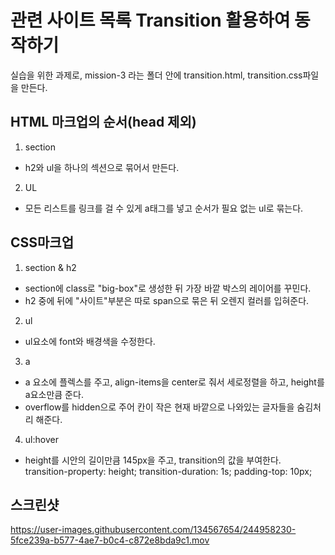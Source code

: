 # 관련 사이트 목록 Transition 활용하여 동작하기
실습을 위한 과제로, mission-3 라는 폴더 안에 transition.html, transition.css파일을 만든다.

## HTML 마크업의 순서(head 제외)


1. section
- h2와 ul을 하나의 섹션으로 묶어서 만든다.

2. UL
- 모든 리스트를 링크를 걸 수 있게 a태그를 넣고 순서가 필요 없는 ul로 묶는다.


## CSS마크업


1. section & h2
- section에 class로 "big-box"로 생성한 뒤 가장 바깥 박스의 레이어를 꾸민다.
- h2 중에 뒤에 "사이트"부분은 따로 span으로 묶은 뒤 오렌지 컬러를 입혀준다.

2. ul
- ul요소에 font와 배경색을 수정한다.

3. a
- a 요소에 플렉스를 주고, align-items을 center로 줘서 세로정렬을 하고, height를 a요소만큼 준다.
- overflow를 hidden으로 주어 칸이 작은 현재 바깥으로 나와있는 글자들을 숨김처리 해준다.

4. ul:hover
- height를 시안의 길이만큼 145px을 주고, transition의 값을 부여한다.
  transition-property: height;
  transition-duration: 1s;
  padding-top: 10px;

## 스크린샷
https://user-images.githubusercontent.com/134567654/244958230-5fce239a-b577-4ae7-b0c4-c872e8bda9c1.mov
